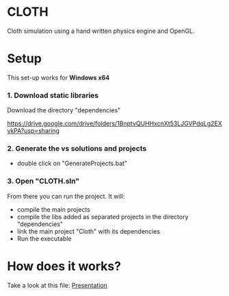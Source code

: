 # CLOTH

Cloth simulation using a hand written physics engine and OpenGL.

# Setup

This set-up works for **Windows x64**

### 1. Download static libraries

Download the directory "dependencies"

https://drive.google.com/drive/folders/1BnptvQUHHxcnXt53LJGVPdqLg2EXvkPA?usp=sharing

### 2. Generate the vs solutions and projects

- double click on "GenerateProjects.bat"

### 3. Open "CLOTH.sln"

From there you can run the project.
It will:
- compile the main projects 
- compile the libs added as separated projects in the directory "dependencies"
- link the main project "Cloth" with its dependencies
- Run the executable

# How does it works?

Take a look at this file: [Presentation](/Documentation.pdf)
